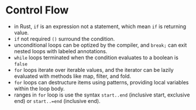 # Control Flow

- in Rust, `if` is an expression not a statement, which mean `if` is returning value.
- `if` not required `()` surround the condition.
- unconditional loops can be optized by the compiler, and `break;` can exit nested loops with labeled annotations.
- `while` loops terminated when the condition evaluates to a boolean is `false`
- `for` loops iterate over iterable values, and the iterator can be lazily evaluated with methods like map, filter, and fold.
- `for` loops can destructure items using patterns, providing local variables within the loop body.
- ranges in `for` loop is use the syntax `start..end` (inclusive start, exclusive end) or `start..=end` (inclusive end).

